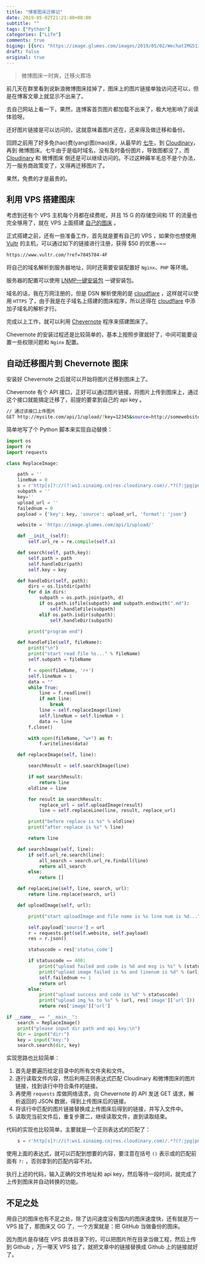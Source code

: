 ```yaml
---
title: "博客图床迁移记"
date: 2019-05-02T21:21:40+08:00
subtitle: ""
tags: ["Python"]
categories: ["Life"]
comments: true
bigimg: [{src: "https://image.glumes.com/images/2019/05/02/WechatIMG513.jpg", desc: ""}]
draft: false
original: true
---
```


> 微博图床一时爽，迁移火葬场


前几天在群里看到说新浪微博图床挂掉了，图床上的图片链接单独访问还可以，但是在博客文章上就显示不出来了。

去自己网站上看一下，果然，连博客首页图片都加载不出来了，极大地影响了阅读体验呀。

还好图片链接是可以访问的，这就意味着图片还在，还来得及做迁移和备份。

回顾之前用了好多免(hao)费(yang)图(mao)床，从最早的 [七牛](https://www.qiniu.com/)，到 [Cloudinary](https://cloudinary.com/)，再到 微博图床。七牛由于是临时域名，没有及时备份图片，导致图都没了，而 [Cloudinary](https://cloudinary.com/) 和 微博图床 倒还是可以继续访问的。不过这种薅羊毛总不是个办法，万一服务商政策变了，又得再迁移图片了。

果然，免费的才是最贵的。

<!--more-->

## 利用 VPS 搭建图床

考虑到还有个 VPS 主机每个月都在续费呢，并且 15 G 的存储空间和 1T 的流量也完全够用了，就在 VPS 上面搭建 [自己的图床](https://image.glumes.com/) 。


正式搭建之前，还有一些准备工作，首先就是要有自己的 VPS ，如果你也想使用 [Vultr](https://www.vultr.com/) 的主机，可以通过如下的链接进行注册，获得 $50 的优惠~~~

```sh
https://www.vultr.com/?ref=7845784-4F
```

将自己的域名解析到服务器地址，同时还需要安装配置好 `Nginx`、`PHP` 等环境。

服务器的配置可以使用 [LNMP一键安装包](https://lnmp.org/) 一键安装包。

域名的话，我在万网注册的，但是 DSN 解析使用的是 [cloudflare](https://www.cloudflare.com/) ，这样就可以使用 `HTTPS` 了，由于我是在子域名上搭建的图床程序，所以还得在 [cloudflare](https://www.cloudflare.com/) 中添加子域名的解析才行。

完成以上工作，就可以利用 [Chevernote](https://chevereto.com/) 程序来搭建图床了。

Chevernote 的安装过程还是比较简单的，基本上按照步骤就好了，中间可能要设置一些权限问题和 `Nginx` 配置。


## 自动迁移图片到 Chevernote 图床

安装好 Chevernote 之后就可以开始将图片迁移到图床上了。

Chevernote 有个 API 接口，正好可以通过图片链接，将图片上传到图床上，通过这个接口就能搞定迁移了，前提的要拿到自己的 api key 。

```sh
// 通过该接口上传图片
GET http://mysite.com/api/1/upload/?key=12345&source=http://somewebsite/someimage.jpg&format=json
```

简单地写了个 Python 脚本来实现自动替换：

```python
import os
import re
import requests

class ReplaceImage:

    path = ''
    lineNum = 0
    s = r'http[s]?://(?:ws1.sinaimg.cn|res.cloudinary.com)/.*?(?:jpg|png)'
    subpath = ''
    key=''
    upload_url = ''
    failednum = 0
    payload = {'key': key, 'source': upload_url, 'format': 'json'}

    website = 'https://image.glumes.com/api/1/upload/'

    def __init__(self):
        self.url_re = re.compile(self.s)

    def search(self, path,key):
        self.path = path
        self.handleDir(path)
        self.key = key

    def handleDir(self, path):
        dirs = os.listdir(path)
        for d in dirs:
            subpath = os.path.join(path, d)
            if os.path.isfile(subpath) and subpath.endswith(".md"):
                self.handleFile(subpath)
            elif os.path.isdir(subpath):
                self.handleDir(subpath)

        print("program end")

    def handleFile(self, fileName):
        print("\n")
        print("start read file %s..." % fileName)
        self.subpath = fileName

        f = open(fileName, 'r+')
        self.lineNum = 1
        data = ""
        while True:
            line = f.readline()
            if not line:
                break
            line = self.replaceImage(line)
            self.lineNum = self.lineNum + 1
            data += line
        f.close()

        with open(fileName, "w+") as f:
            f.writelines(data)

    def replaceImage(self, line):

        searchResult = self.searchImage(line)

        if not searchResult:
            return line
        oldline = line

        for result in searchResult:
            replace_url = self.uploadImage(result)
            line = self.replaceLine(line, result, replace_url)

        print("before replace is %s" % oldline)
        print("after replace is %s" % line)

        return line

    def searchImage(self, line):
        if self.url_re.search(line):
            all_search = search.url_re.findall(line)
            return all_search
        else:
            return []

    def replaceLine(self, line, search, url):
        return line.replace(search, url)

    def uploadImage(self, url):

        print("start uploadImage and file name is %s line num is %d..." % (self.subpath, self.lineNum))

        self.payload['source'] = url
        r = requests.get(self.website, self.payload)
        res = r.json()

        statuscode = res['status_code']

        if statuscode == 400:
            print("upload failed and code is %d and msg is %s" % (statuscode,res['error']['message']))
            print("upload image failed is %s and linenum is %d" % (url, self.lineNum))
            self.failednum += 1
            return url
        else:
            print("upload success and code is %d" % statuscode)
            print("upload img %s to %s" % (url, res['image']['url']))
            return res['image']['url']

if __name__ == "__main__":
    search = ReplaceImage()
    print("please input dir path and api key:\n")
    dir = input("dir:")
    key = input("key:")
    search.search(dir, key)
```

实现思路也比较简单：

1. 首先是要遍历给定目录中的所有文件夹和文件。
2. 逐行读取文件内容，然后利用正则表达式匹配 Cloudinary 和微博图床的图片链接，找到该行中符合条件的链接。
3. 再使用 `requests` 库做网络请求，向 Chevernote 的 API 发送 GET 请求，解析返回的 JSON 数据，得到上传图床后的链接。
4. 将该行中匹配的图片链接替换成上传图床后得到的链接，并写入文件中。
5. 读取完当前文件后，重复步骤二，继续读取文件，直到读取结束。


代码的实现也比较简单，主要就是一个正则表达式的匹配了：

```python
    s = r'http[s]?://(?:ws1.sinaimg.cn|res.cloudinary.com)/.*?(?:jpg|png)'
```

使用上面的表达式，就可以匹配到想要的内容，要注意在括号 `()` 表示或的匹配前面有 `?:` ，否则拿到的匹配内容不对。


执行上述的代码，输入正确的文件地址和 api key，然后等待一段时间，就完成了上传到图床并自动转换的功能。


## 不足之处

用自己的图床也有不足之处，除了访问速度没有国内的图床速度快，还有就是万一 VPS 挂了，那图床又 GG 了，一个方案就是：把 GitHub 当做备份的图床。


因为图片是存储在 VPS 具体目录下的，可以把图片所在目录当做工程，然后上传到 Github ，万一哪天 VPS 挂了，就把文章中的链接替换成 Github 上的链接就好了。




